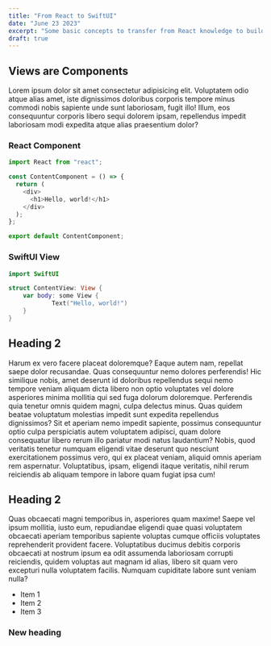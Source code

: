 ```yaml
---
title: "From React to SwiftUI"
date: "June 23 2023"
excerpt: "Some basic concepts to transfer from React knowledge to building SwiftUI apps"
draft: true
---
```


## Views are Components

Lorem ipsum dolor sit amet consectetur adipisicing elit. Voluptatem odio atque alias amet, iste dignissimos doloribus corporis tempore minus commodi nobis sapiente unde sunt laboriosam, fugit illo! Illum, eos consequuntur corporis libero sequi dolorem ipsam, repellendus impedit laboriosam modi expedita atque alias praesentium dolor?

### React Component

```javascript
import React from "react";

const ContentComponent = () => {
  return (
    <div>
      <h1>Hello, world!</h1>
    </div>
  );
};

export default ContentComponent;
```

### SwiftUI View

```swift
import SwiftUI

struct ContentView: View {
    var body: some View {
            Text("Hello, world!")
    }
}
```

## Heading 2

Harum ex vero facere placeat doloremque? Eaque autem nam, repellat saepe dolor recusandae. Quas consequuntur nemo dolores perferendis! Hic similique nobis, amet deserunt id doloribus repellendus sequi nemo tempore veniam aliquam dicta libero non optio voluptates vel dolore asperiores minima mollitia qui sed fuga dolorum doloremque. Perferendis quia tenetur omnis quidem magni, culpa delectus minus. Quas quidem beatae voluptatum molestias impedit sunt expedita repellendus dignissimos? Sit et aperiam nemo impedit sapiente, possimus consequuntur optio culpa perspiciatis autem voluptatem adipisci, quam dolore consequatur libero rerum illo pariatur modi natus laudantium? Nobis, quod veritatis tenetur numquam eligendi vitae deserunt quo nesciunt exercitationem possimus vero, qui ex placeat veniam, aliquid omnis aperiam rem aspernatur. Voluptatibus, ipsam, eligendi itaque veritatis, nihil rerum reiciendis ab aliquam tempore in labore quam fugiat ipsa cum!

## Heading 2

Quas obcaecati magni temporibus in, asperiores quam maxime! Saepe vel ipsum mollitia, iusto eum, repudiandae eligendi quae quasi voluptatem obcaecati aperiam temporibus sapiente voluptas cumque officiis voluptates reprehenderit provident facere. Voluptatibus ducimus debitis corporis obcaecati at nostrum ipsum ea odit assumenda laboriosam corrupti reiciendis, quidem voluptas aut magnam id alias, libero sit quam vero excepturi nulla voluptatem facilis. Numquam cupiditate labore sunt veniam nulla?

- Item 1
- Item 2
- Item 3

### New heading
